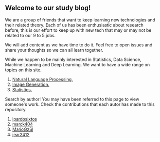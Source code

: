 ## Welcome to our study blog!

We are a group of friends that want to keep learning new technologies and their related theory. Each of us has been enthusiastic about research before, this is our effort to keep up with new tech that may or may not be related to our 9 to 5 jobs.

We will add content as we have time to do it. Feel free to open issues and share your thoughts so we can all learn together.

While we happen to be mainly interested in Statistics, Data Science, Machine Learning and Deep Learning. We want to have a wide range on topics on this site.

1. [Natural Language Processing.](nlp_index.md)
2. [Image Generation.](generation_index.md)
3. [Statistics.](statistics_index.md)

Search by author! You may have been referred to this page to view someone's work. Check the contributions that each autor has made to this repository.

1. [lpardosixtos](Pardo.md)
2. [marck404](Marcos.md)
3. [MarioGzSl](Mario.md)
4. [jear2412](Javier.md)

